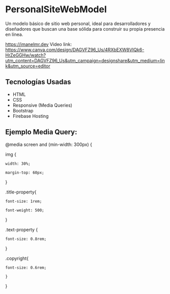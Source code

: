 # PersonalSiteWebModel

Un modelo básico de sitio web personal, ideal para desarrolladores y diseñadores que buscan una base sólida para construir su propia presencia en línea.

https://imanelmr.dev
Video link: https://www.canva.com/design/DAGVFZ96_Us/4RXbEXW8VIQk6-HrZeGGHw/watch?utm_content=DAGVFZ96_Us&utm_campaign=designshare&utm_medium=link&utm_source=editor
## Tecnologías Usadas
- HTML
- CSS
- Responsive (Media Queries)
- Bootstrap
- Firebase Hosting
## Ejemplo Media Query:

@media screen and (min-width: 300px) {

  img {
  
    width: 30%;
    
    margin-top: 60px;
    
  }
  
  .title-property{
  
    font-size: 1rem;
    
    font-weight: 500;
    
  }
  
  .text-property {
  
    font-size: 0.8rem;
    
  }
  
  .copyright{
  
    font-size: 0.6rem;
    
    }
    
} 



